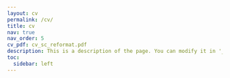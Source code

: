```yaml
---
layout: cv
permalink: /cv/
title: cv
nav: true
nav_order: 5
cv_pdf: cv_sc_reformat.pdf
description: This is a description of the page. You can modify it in '_pages/cv.md'. You can also change or remove the top pdf download button.
toc:
  sidebar: left
---
```


